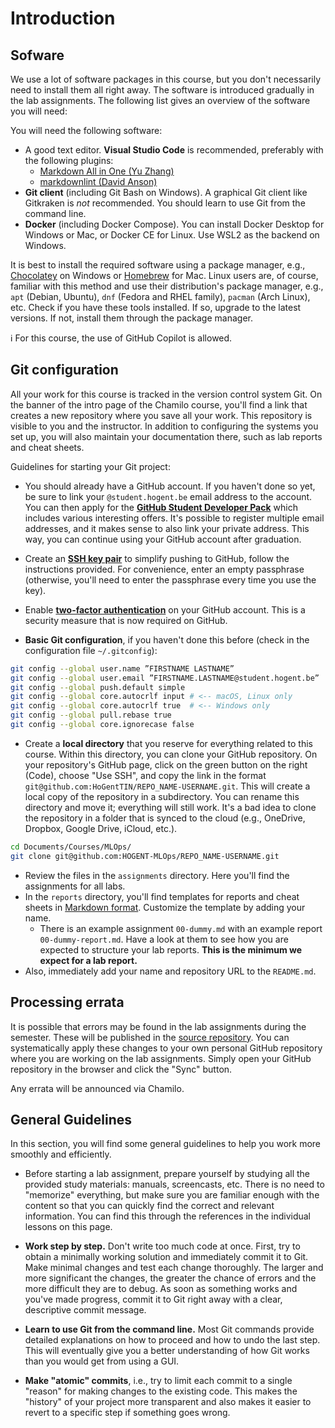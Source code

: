 # Introduction

## Sofware

We use a lot of software packages in this course, but you don't necessarily need to install them all right away. The software is introduced gradually in the lab assignments. The following list gives an overview of the software you will need:

You will need the following software:

- A good text editor. **Visual Studio Code** is recommended, preferably with the following plugins:
    - [Markdown All in One (Yu Zhang)](https://marketplace.visualstudio.com/items?itemName=yzhang.markdown-all-in-one)
    - [markdownlint (David Anson)](https://marketplace.visualstudio.com/items?itemName=DavidAnson.vscode-markdownlint)
- **Git client** (including Git Bash on Windows). A graphical Git client like Gitkraken is *not* recommended. You should learn to use Git from the command line.
- **Docker** (including Docker Compose). You can install Docker Desktop for Windows or Mac, or Docker CE for Linux. Use WSL2 as the backend on Windows.

It is best to install the required software using a package manager, e.g., [Chocolatey](http://chocolatey.org/) on Windows or [Homebrew](https://brew.sh/) for Mac. Linux users are, of course, familiar with this method and use their distribution's package manager, e.g., `apt` (Debian, Ubuntu), `dnf` (Fedora and RHEL family), `pacman` (Arch Linux), etc. Check if you have these tools installed. If so, upgrade to the latest versions. If not, install them through the package manager.

:information_source: For this course, the use of GitHub Copilot is allowed.

## Git configuration

All your work for this course is tracked in the version control system Git. On the banner of the intro page of the Chamilo course, you'll find a link that creates a new repository where you save all your work. This repository is visible to you and the instructor. In addition to configuring the systems you set up, you will also maintain your documentation there, such as lab reports and cheat sheets.

Guidelines for starting your Git project:

- You should already have a GitHub account. If you haven't done so yet, be sure to link your `@student.hogent.be` email address to the account. You can then apply for the [**GitHub Student Developer Pack**](https://education.github.com/pack) which includes various interesting offers. It's possible to register multiple email addresses, and it makes sense to also link your private address. This way, you can continue using your GitHub account after graduation.

- Create an [**SSH key pair**](https://docs.github.com/en/authentication/connecting-to-github-with-ssh/adding-a-new-ssh-key-to-your-github-account) to simplify pushing to GitHub, follow the instructions provided. For convenience, enter an empty passphrase (otherwise, you'll need to enter the passphrase every time you use the key).

- Enable [**two-factor authentication**](https://docs.github.com/en/authentication/securing-your-account-with-two-factor-authentication-2fa) on your GitHub account. This is a security measure that is now required on GitHub.

- **Basic Git configuration**, if you haven't done this before (check in the configuration file `~/.gitconfig`):

```bash
git config --global user.name ”FIRSTNAME LASTNAME”
git config --global user.email ”FIRSTNAME.LASTNAME@student.hogent.be”
git config --global push.default simple
git config --global core.autocrlf input # <-- macOS, Linux only
git config --global core.autocrlf true  # <-- Windows only
git config --global pull.rebase true
git config --global core.ignorecase false
```

- Create a **local directory** that you reserve for everything related to this course. Within this directory, you can clone your GitHub repository. On your repository's GitHub page, click on the green button on the right (Code), choose "Use SSH", and copy the link in the format `git@github.com:HoGentTIN/REPO_NAME-USERNAME.git`. This will create a local copy of the repository in a subdirectory. You can rename this directory and move it; everything will still work. It's a bad idea to clone the repository in a folder that is synced to the cloud (e.g., OneDrive, Dropbox, Google Drive, iCloud, etc.).

```bash
cd Documents/Courses/MLOps/
git clone git@github.com:HOGENT-MLOps/REPO_NAME-USERNAME.git
```

- Review the files in the `assignments` directory. Here you'll find the assignments for all labs.
- In the `reports` directory, you'll find templates for reports and cheat sheets in [Markdown format](https://guides.github.com/features/mastering-markdown/). Customize the template by adding your name.
    - There is an example assignment `00-dummy.md` with an example report `00-dummy-report.md`. Have a look at them to see how you are expected to structure your lab reports. **This is the minimum we expect for a lab report.**
- Also, immediately add your name and repository URL to the `README.md`.

## Processing errata

It is possible that errors may be found in the lab assignments during the semester. These will be published in the [source repository](https://github.com/HOGENT-MLOps/mlops-labs). You can systematically apply these changes to your own personal GitHub repository where you are working on the lab assignments. Simply open your GitHub repository in the browser and click the "Sync" button.

Any errata will be announced via Chamilo.

## General Guidelines

In this section, you will find some general guidelines to help you work more smoothly and efficiently.

- Before starting a lab assignment, prepare yourself by studying all the provided study materials: manuals, screencasts, etc. There is no need to "memorize" everything, but make sure you are familiar enough with the content so that you can quickly find the correct and relevant information. You can find this through the references in the individual lessons on this page.

- **Work step by step.** Don't write too much code at once. First, try to obtain a minimally working solution and immediately commit it to Git. Make minimal changes and test each change thoroughly. The larger and more significant the changes, the greater the chance of errors and the more difficult they are to debug. As soon as something works and you've made progress, commit it to Git right away with a clear, descriptive commit message.

- **Learn to use Git from the command line.** Most Git commands provide detailed explanations on how to proceed and how to undo the last step. This will eventually give you a better understanding of how Git works than you would get from using a GUI.

- **Make "atomic" commits**, i.e., try to limit each commit to a single "reason" for making changes to the existing code. This makes the "history" of your project more transparent and also makes it easier to revert to a specific step if something goes wrong.

